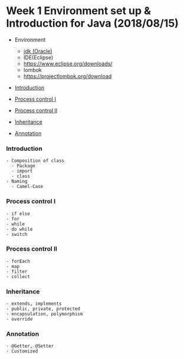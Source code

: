 # Week 1 Environment set up & Introduction for Java (2018/08/15)
 - Environment
    - [jdk (Oracle)](#http://www.oracle.com/technetwork/java/javase/downloads/jdk8-downloads-2133151.html)
    - IDE(Eclipse)
     - https://www.eclipse.org/downloads/
    - lombok
     - https://projectlombok.org/download
 
 - [Introduction](#introduction)    
 - [Process control I](#process-control-i)
 - [Process control II](#process-control-ii)
 - [Inheritance](#inheritance)
 - [Annotation](#annotation)

### <a id="introduction"></a>Introduction
    - Composition of class
      - Package
      - import
      - class
    - Naming
      - Camel-Case
### <a id="process-control-i"></a>Process control I
    - if else
    - for
    - while
    - do while
    - switch
### <a id="process-control-ii"></a>Process control II
    - forEach
    - map
    - filter
    - collect
### <a id="inheritance"></a>Inheritance
    - extends, implements
    - public, private, protected
    - encapsulation, polymorphism
    - override
### <a id="annotation"></a>Annotation
    - @Getter, @Setter
    - Customized
